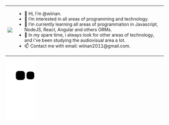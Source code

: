 <table>
<tr>
  <td>
    <a href="https://github.com/wiinan">
      <img height="180em" src="https://user-images.githubusercontent.com/5713670/87202985-820dcb80-c2b6-11ea-9f56-7ec461c497c3.gif"/>
    </a>
  </td>
  <td>
    <ul>
      <li>
        👋 Hi, I’m @wiinan.
      </li>
      <li>
        👀 I’m interested in all areas of programming and technology.
      </li>
      <li>
        🌱 I’m currently learning all areas of programmation in Javascript, NodeJS, React, Angular and others ORMs.
      </li>
      <li>
        💞️ In my spare time, i always look for other areas of technology, and i've been studying the audiovisual area a lot.
      </li>
      <li>
        📫 Contact me with email: wiinan2011@gmail.com.
      </li>
    </ul>
  </td>
 </tr>
</table>

<!---
wiinan/wiinan is a ✨ special ✨ repository because its `README.md` (this file) appears on your GitHub profile.
You can click the Preview link to take a look at your changes.
--->

![Snake animation](https://github.com/wiinan/wiinan/blob/output/github-contribution-grid-snake.svg)
